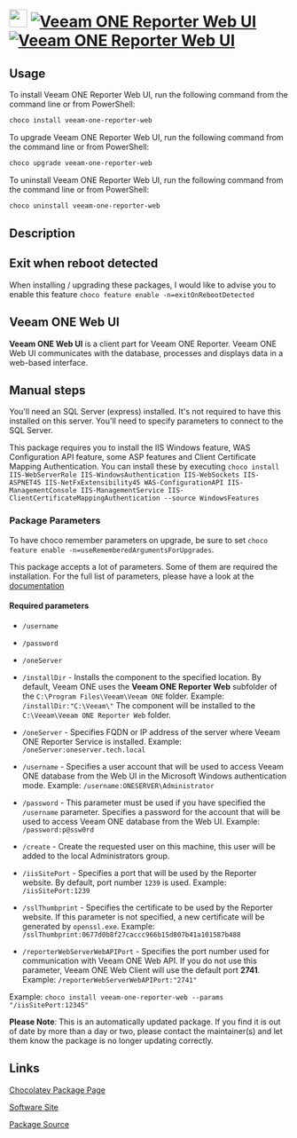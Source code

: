 ﻿# <img src="https://cdn.jsdelivr.net/gh/mkevenaar/chocolatey-packages@3c7e8c21ee2dcb440643a882debf29a88f6b6034/icons/veeam-one-reporter-web.png" width="32" height="32"/> [![Veeam ONE Reporter Web UI](https://img.shields.io/chocolatey/v/veeam-one-reporter-web.svg?label=Veeam+ONE+Reporter+Web+UI)](https://community.chocolatey.org/packages/veeam-one-reporter-web) [![Veeam ONE Reporter Web UI](https://img.shields.io/chocolatey/dt/veeam-one-reporter-web.svg)](https://community.chocolatey.org/packages/veeam-one-reporter-web)

## Usage

To install Veeam ONE Reporter Web UI, run the following command from the command line or from PowerShell:

```powershell
choco install veeam-one-reporter-web
```

To upgrade Veeam ONE Reporter Web UI, run the following command from the command line or from PowerShell:

```powershell
choco upgrade veeam-one-reporter-web
```

To uninstall Veeam ONE Reporter Web UI, run the following command from the command line or from PowerShell:

```powershell
choco uninstall veeam-one-reporter-web
```

## Description

## Exit when reboot detected

When installing / upgrading these packages, I would like to advise you to enable this feature `choco feature enable -n=exitOnRebootDetected`

## Veeam ONE Web UI

**Veeam ONE Web UI** is a client part for Veeam ONE Reporter. Veeam ONE Web UI communicates with the database, processes and displays data in a web-based interface.

## Manual steps

You'll need an SQL Server (express) installed. It's not required to have this installed on this server. You'll need to specify parameters to connect to the SQL Server.

This package requires you to install the IIS Windows feature, WAS Configuration API feature, some ASP features and Client Certificate Mapping Authentication. You can install these by executing `choco install IIS-WebServerRole IIS-WindowsAuthentication IIS-WebSockets IIS-ASPNET45 IIS-NetFxExtensibility45 WAS-ConfigurationAPI IIS-ManagementConsole IIS-ManagementService IIS-ClientCertificateMappingAuthentication --source WindowsFeatures`

### Package Parameters

To have choco remember parameters on upgrade, be sure to set `choco feature enable -n=useRememberedArgumentsForUpgrades`.

This package accepts a lot of parameters. Some of them are required the installation. For the full list of parameters, please have a look at the [documentation](https://github.com/mkevenaar/chocolatey-packages/blob/master/automatic/veeam-one-reporter-web/PARAMETERS.md)

#### Required parameters

* `/username`
* `/password`
* `/oneServer`

* `/installDir` - Installs the component to the specified location. By default, Veeam ONE uses the **Veeam ONE Reporter Web** subfolder of the `C:\Program Files\Veeam\Veeam ONE` folder. Example: `/installDir:"C:\Veeam\"` The component will be installed to the `C:\Veeam\Veeam ONE Reporter Web` folder.
* `/oneServer` - Specifies FQDN or IP address of the server where Veeam ONE Reporter Service is installed. Example: `/oneServer:oneserver.tech.local`
* `/username` - Specifies a user account that will be used to access Veeam ONE database from the Web UI in the Microsoft Windows authentication mode. Example: `/username:ONESERVER\Administrator`
* `/password` - This parameter must be used if you have specified the `/username` parameter. Specifies a password for the account that will be used to access Veeam ONE database from the Web UI. Example: `/password:p@ssw0rd`
* `/create` - Create the requested user on this machine, this user will be added to the local Administrators group.
* `/iisSitePort` - Specifies a port that will be used by the Reporter website. By default, port number `1239` is used. Example: `/iisSitePort:1239`
* `/sslThumbprint` - Specifies the certificate to be used by the Reporter website. If this parameter is not specified, a new certificate will be generated by `openssl.exe`. Example: `/sslThumbprint:0677d0b8f27caccc966b15d807b41a101587b488`
* `/reporterWebServerWebAPIPort` - Specifies the port number used for communication with Veeam ONE Web API. If you do not use this parameter, Veeam ONE Web Client will use the default port **2741**. Example: `/reporterWebServerWebAPIPort:"2741"`

Example: `choco install veeam-one-reporter-web --params "/iisSitePort:12345"`

**Please Note**: This is an automatically updated package. If you find it is
out of date by more than a day or two, please contact the maintainer(s) and
let them know the package is no longer updating correctly.


## Links

[Chocolatey Package Page](https://community.chocolatey.org/packages/veeam-one-reporter-web)

[Software Site](http://www.veeam.com/)

[Package Source](https://github.com/mkevenaar/chocolatey-packages/tree/master/automatic/veeam-one-reporter-web)

